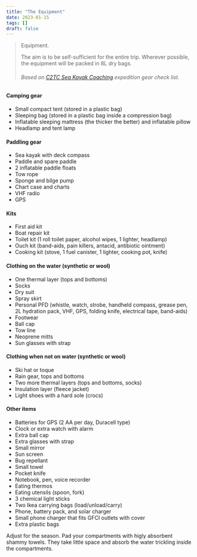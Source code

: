 ```yaml
---
title: "The Equipment"
date: 2023-01-15
tags: []
draft: false
---
```


> Equipment.
>
> The aim is to be self-sufficient for the entire trip. Wherever possible, the equipment will be packed in 8L dry bags.
>
> ###### Based on [C2TC Sea Kayak Coaching](https://committed2thecore.com/) expedition gear check list.

#### Camping gear

- Small compact tent (stored in a plastic bag)
- Sleeping bag (stored in a plastic bag inside a compression bag)
- Inflatable sleeping mattress (the thicker the better) and inflatable pillow
- Headlamp and tent lamp

#### Paddling gear

- Sea kayak with deck compass
- Paddle and spare paddle
- 2 inflatable paddle floats
- Tow rope
- Sponge and bilge pump
- Chart case and charts
- VHF radio
- GPS

#### Kits

- First aid kit
- Boat repair kit
- Toilet kit (1 roll toilet paper, alcohol wipes, 1 lighter, headlamp)
- Ouch kit (band-aids, pain killers, antacid, antibiotic ointment)
- Cooking kit (stove, 1 fuel canister, 1 lighter, cooking pot, knife)

#### Clothing on the water (synthetic or wool)

- One thermal layer (tops and bottoms)
- Socks
- Dry suit
- Spray skirt
- Personal PFD (whistle, watch, strobe, handheld compass, grease pen, 2L hydration pack, VHF, GPS, folding knife, electrical tape, band-aids)
- Footwear
- Ball cap
- Tow line
- Neoprene mitts
- Sun glasses with strap

#### Clothing when not on water (synthetic or wool)

- Ski hat or toque
- Rain gear, tops and bottoms
- Two more thermal layers (tops and bottoms, socks)
- Insulation layer (fleece jacket)
- Light shoes with a hard sole (crocs)

#### Other items

- Batteries for GPS (2 AA per day, Duracell type)
- Clock or extra watch with alarm
- Extra ball cap
- Extra glasses with strap
- Small mirror
- Sun screen
- Bug repellant
- Small towel
- Pocket knife
- Notebook, pen, voice recorder
- Eating thermos
- Eating utensils (spoon, fork)
- 3 chemical light sticks
- Two Ikea carrying bags (load/unload/carry)
- Phone, battery pack, and solar charger
- Small phone charger that fits GFCI outlets with cover
- Extra plastic bags

Adjust for the season. Pad your compartments with higly absorbent shammy towels. They take little space and absorb the water trickling inside the compartments.
